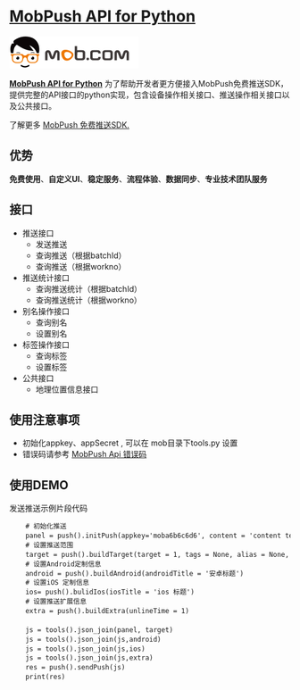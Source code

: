 # [MobPush API for Python](http://wiki.mob.com/mobpush-rest-api-接口文档/)

![image](https://github.com/MOBX/MOB-SMS-WEBAPI/blob/master/doc/images/logo.png)

**[MobPush API for Python](http://wiki.mob.com/mobpush-rest-api-接口文档/)** 
为了帮助开发者更方便接入MobPush免费推送SDK，提供完整的API接口的python实现，包含设备操作相关接口、推送操作相关接口以及公共接口。

了解更多 [MobPush 免费推送SDK.](http://mobpush.mob.com)


## 优势

**免费使用**、**自定义UI**、**稳定服务**、**流程体验**、**数据同步**、**专业技术团队服务**

## 接口
* 推送接口
	* 发送推送
	* 查询推送（根据batchId）
	* 查询推送（根据workno）
* 推送统计接口
	* 查询推送统计（根据batchId）
	* 查询推送统计（根据workno）
* 别名操作接口
	* 查询别名
	* 设置别名
* 标签操作接口
	* 查询标签
	* 设置标签
* 公共接口
	* 地理位置信息接口	

 
## 使用注意事项
* 初始化appkey、appSecret , 可以在 mob目录下tools.py 设置
* 错误码请参考 
  [MobPush Api 错误码](http://wiki.mob.com/mobpush-rest-api-接口文档/#map-6)

## 使用DEMO 

发送推送示例片段代码

```xml    
    # 初始化推送
    panel = push().initPush(appkey='moba6b6c6d6', content = 'content test', plats = [1,2]) 
    # 设置推送范围
    target = push().buildTarget(target = 1, tags = None, alias = None, registrationIds = None, city = None, block = None)
    # 设置Android定制信息
    android = push().buildAndroid(androidTitle = '安卓标题')    
    # 设置iOS 定制信息
    ios= push().bulidIos(iosTitle = 'ios 标题')
    # 设置推送扩展信息   
    extra = push().buildExtra(unlineTime = 1) 

    js = tools().json_join(panel, target)
    js = tools().json_join(js,android)
    js = tools().json_join(js,ios) 
    js = tools().json_join(js,extra) 
    res = push().sendPush(js)
    print(res)

 
```